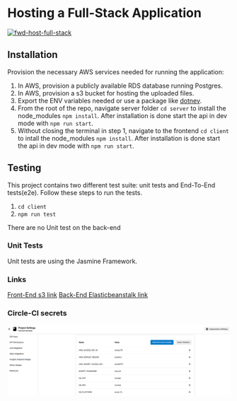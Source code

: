# Hosting a Full-Stack Application

[![fwd-host-full-stack](https://circleci.com/gh/safwat-fathi/fwd-host-full-stack.svg?style=shield)](https://app.circleci.com/pipelines/github/safwat-fathi/fwd-host-full-stack)

## Installation

Provision the necessary AWS services needed for running the application:

1. In AWS, provision a publicly available RDS database running Postgres.
1. In AWS, provision a s3 bucket for hosting the uploaded files.
1. Export the ENV variables needed or use a package like [dotnev](https://www.npmjs.com/package/dotenv).
1. From the root of the repo, navigate server folder `cd server` to install the node_modules `npm install`. After installation is done start the api in dev mode with `npm run start`.
1. Without closing the terminal in step 1, navigate to the frontend `cd client` to intall the node_modules `npm install`. After installation is done start the api in dev mode with `npm run start`.

## Testing

This project contains two different test suite: unit tests and End-To-End tests(e2e). Follow these steps to run the tests.

1. `cd client`
1. `npm run test`

There are no Unit test on the back-end

### Unit Tests

Unit tests are using the Jasmine Framework.

### Links

[Front-End s3 link](https://fwd-full-stack-client.s3.us-west-2.amazonaws.com/index.html)
[Back-End Elasticbeanstalk link](develop.eba-7k5tfh3w.us-west-2.elasticbeanstalk.com/api)

### Circle-CI secrets

![circleci-secrets](screenshots/circle-ci-secrets.png)
